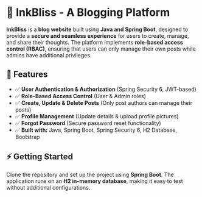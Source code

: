 # 📝 InkBliss - A Blogging Platform  

**InkBliss** is a **blog website** built using **Java and Spring Boot**, designed to provide a **secure and seamless experience** for users to create, manage, and share their thoughts. The platform implements **role-based access control (RBAC)**, ensuring that users can only manage their own posts while admins have additional privileges.  

## 🚀 Features  
- ✅ **User Authentication & Authorization** (Spring Security 6, JWT-based)  
- ✅ **Role-Based Access Control** (User & Admin roles)  
- ✅ **Create, Update & Delete Posts** (Only post authors can manage their posts)  
- ✅ **Profile Management** (Update details & upload profile pictures)  
- ✅ **Forgot Password** (Secure password reset functionality)  
- ✅ **Built with:** Java, Spring Boot, Spring Security 6, H2 Database, Bootstrap  

## ⚡ Getting Started  
Clone the repository and set up the project using **Spring Boot**. The application runs on an **H2 in-memory database**, making it easy to test without additional configurations.  

